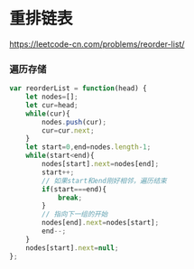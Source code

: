 # 重排链表

https://leetcode-cn.com/problems/reorder-list/

### 遍历存储

```javascript
var reorderList = function(head) {
    let nodes=[];
    let cur=head;
    while(cur){
        nodes.push(cur);
        cur=cur.next;
    }
    let start=0,end=nodes.length-1;
    while(start<end){
        nodes[start].next=nodes[end];
        start++;
        // 如果start和end刚好相邻，遍历结束
        if(start===end){
            break;
        }
        // 指向下一组的开始
        nodes[end].next=nodes[start];
        end--;
    }
    nodes[start].next=null;
};
```


